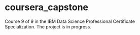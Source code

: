 # coursera_capstone
Course 9 of 9 in the IBM Data Science Professional Certificate Specialization.
The project is in progress.
